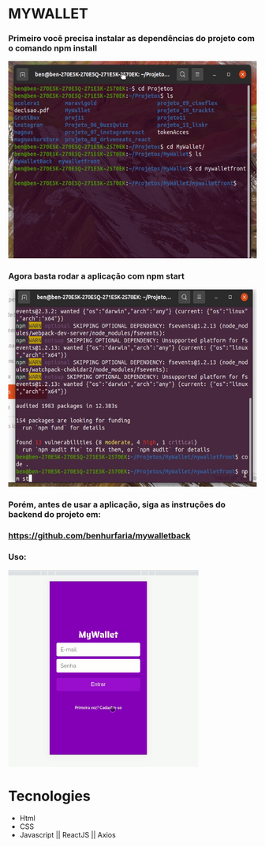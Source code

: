 # MYWALLET

### Primeiro você precisa instalar as dependências do projeto com o comando npm install

<img src="./assets/install.gif" height="400"/>

### Agora basta rodar a aplicação com npm start

<img src="./assets/start.gif" height="400"/>

### Porém, antes de usar a aplicação, siga as instruções do backend do projeto em: 
### https://github.com/benhurfaria/mywalletback

### Uso:
<img src="./assets/uso.gif" height="400"/>

# Tecnologies

- Html
- CSS
- Javascript || ReactJS || Axios
